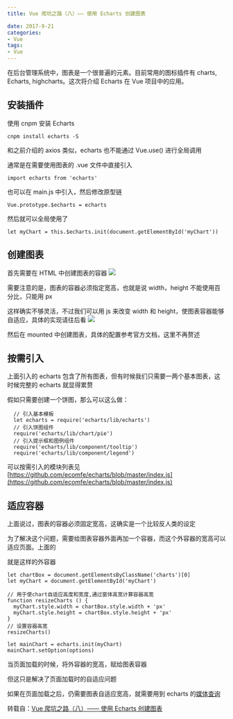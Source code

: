 ```yaml
---
title: Vue 爬坑之路（八）—— 使用 Echarts 创建图表

date: 2017-9-21
categories:
- Vue
tags:
- Vue
---
```


在后台管理系统中，图表是一个很普遍的元素。目前常用的图标插件有 charts,  Echarts, highcharts。这次将介绍 Echarts 在 Vue 项目中的应用。



## 安装插件

使用 cnpm 安装 Echarts

```cnpm install echarts -S```

和之前介绍的 axios 类似，echarts 也不能通过 Vue.use() 进行全局调用

通常是在需要使用图表的 .vue 文件中直接引入

```import echarts from 'echarts'```


也可以在 main.js 中引入，然后修改原型链

```Vue.prototype.$echarts = echarts```

然后就可以全局使用了

```let myChart = this.$echarts.init(document.getElementById('myChart'))```


## 创建图表

首先需要在 HTML 中创建图表的容器
![](http://xie-blog.oss-cn-beijing.aliyuncs.com/blogImg/img53.png)


需要注意的是，图表的容器必须指定宽高，也就是说 width，height 不能使用百分比，只能用 px

这样确实不够灵活，不过我们可以用 js 来改变 width 和 height，使图表容器能够自适应，具体的实现请往后看
![](http://xie-blog.oss-cn-beijing.aliyuncs.com/blogImg/img54.png)

然后在 mounted 中创建图表，具体的配置参考官方文档，这里不再赘述


## 按需引入

上面引入的 echarts 包含了所有图表，但有时候我们只需要一两个基本图表，这时候完整的 echarts 就显得累赘

假如只需要创建一个饼图，那么可以这么做：

```
  // 引入基本模板
  let echarts = require('echarts/lib/echarts')
  // 引入饼图组件
  require('echarts/lib/chart/pie')
  // 引入提示框和图例组件
  require('echarts/lib/component/tooltip')
  require('echarts/lib/component/legend')
```
可以按需引入的模块列表见 [https://github.com/ecomfe/echarts/blob/master/index.js](https://github.com/ecomfe/echarts/blob/master/index.js)



## 适应容器

上面说过，图表的容器必须固定宽高，这确实是一个比较反人类的设定

为了解决这个问题，需要给图表容器外面再加一个容器，而这个外容器的宽高可以适应页面。上面的 <div class="charts"> 就是这样的外容器

```
let chartBox = document.getElementsByClassName('charts')[0]
let myChart = document.getElementById('myChart')

// 用于使chart自适应高度和宽度,通过窗体高宽计算容器高宽
function resizeCharts () {
  myChart.style.width = chartBox.style.width + 'px'
  myChart.style.height = chartBox.style.height + 'px'
}
// 设置容器高宽
resizeCharts()

let mainChart = echarts.init(myChart)
mainChart.setOption(options)
```
当页面加载的时候，将外容器的宽高，赋给图表容器

但这只是解决了页面加载时的自适应问题

如果在页面加载之后，仍需要图表自适应宽高，就需要用到 echarts 的[媒体查询](http://echarts.baidu.com/tutorial.html#%E7%A7%BB%E5%8A%A8%E7%AB%AF%E8%87%AA%E9%80%82%E5%BA%94)

转载自：[Vue 爬坑之路（八）—— 使用 Echarts 创建图表](https://www.cnblogs.com/wisewrong/p/6558001.html)